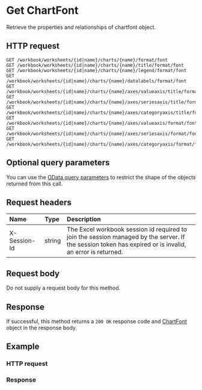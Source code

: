 # Get ChartFont

Retrieve the properties and relationships of chartfont object.
## HTTP request
```http
GET /workbook/worksheets/{id|name}/charts/{name}/format/font
GET /workbook/worksheets/{id|name}/charts/{name}/title/format/font
GET /workbook/worksheets/{id|name}/charts/{name}/legend/format/font
GET /workbook/worksheets/{id|name}/charts/{name}/datalabels/format/font
GET /workbook/worksheets/{id|name}/charts/{name}/axes/valueaxis/title/format/font
GET /workbook/worksheets/{id|name}/charts/{name}/axes/seriesaxis/title/format/font
GET /workbook/worksheets/{id|name}/charts/{name}/axes/categoryaxis/title/format/font
GET /workbook/worksheets/{id|name}/charts/{name}/axes/valueaxis/format/font
GET /workbook/worksheets/{id|name}/charts/{name}/axes/seriesaxis/format/font
GET /workbook/worksheets/{id|name}/charts/{name}/axes/categoryaxis/format/font
```

## Optional query parameters
You can use the [OData query parameters](odata-optional-query-parameters.md) to restrict the shape of the objects returned from this call.
## Request headers
| Name       | Type | Description|
|:-----------|:------|:----------|
| X-Session-Id   | string  | The Excel workbook session id required to join the session managed by the server. If the session token has expired or is invalid, an error is returned.|

## Request body
Do not supply a request body for this method.
## Response
If successful, this method returns a `200 OK` response code and [ChartFont](../resources/chartfont.md) object in the response body.
## Example
### HTTP request
### Response
